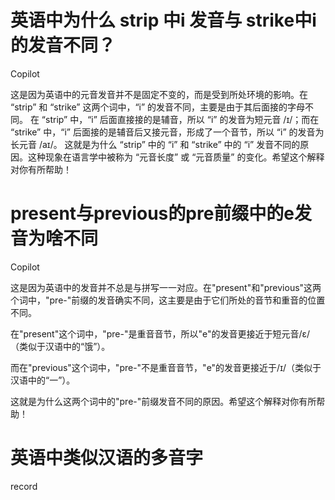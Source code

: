 # 英语中为什么 strip 中i 发音与 strike中i的发音不同？

Copilot

这是因为英语中的元音发音并不是固定不变的，而是受到所处环境的影响。在 “strip” 和 “strike” 这两个词中，“i” 的发音不同，主要是由于其后面接的字母不同。
在 “strip” 中，“i” 后面直接接的是辅音，所以 “i” 的发音为短元音 /ɪ/；而在 “strike” 中，“i” 后面接的是辅音后又接元音，形成了一个音节，所以 “i” 的发音为长元音 /aɪ/。
这就是为什么 “strip” 中的 “i” 和 “strike” 中的 “i” 发音不同的原因。这种现象在语言学中被称为 “元音长度” 或 “元音质量” 的变化。希望这个解释对你有所帮助！






# present与previous的pre前缀中的e发音为啥不同

Copilot

这是因为英语中的发音并不总是与拼写一一对应。在"present"和"previous"这两个词中，"pre-"前缀的发音确实不同，这主要是由于它们所处的音节和重音的位置不同。

在"present"这个词中，"pre-"是重音音节，所以"e"的发音更接近于短元音/ɛ/（类似于汉语中的“饿”）。

而在"previous"这个词中，"pre-"不是重音音节，"e"的发音更接近于/ɪ/（类似于汉语中的“一”）。

这就是为什么这两个词中的"pre-"前缀发音不同的原因。希望这个解释对你有所帮助！

# 英语中类似汉语的多音字

record
